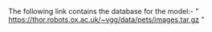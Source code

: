 The following link contains the database for the model:- " https://thor.robots.ox.ac.uk/~vgg/data/pets/images.tar.gz " 
